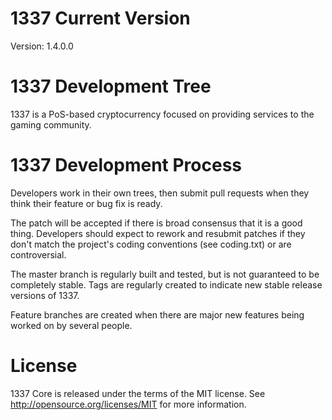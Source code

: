 1337 Current Version
===========================
Version: 1.4.0.0



1337 Development Tree
===========================
1337 is a PoS-based cryptocurrency focused on providing services to the gaming community.



1337 Development Process
===========================
Developers work in their own trees, then submit pull requests when
they think their feature or bug fix is ready.

The patch will be accepted if there is broad consensus that it is a
good thing.  Developers should expect to rework and resubmit patches
if they don't match the project's coding conventions (see coding.txt)
or are controversial.

The master branch is regularly built and tested, but is not guaranteed
to be completely stable. Tags are regularly created to indicate new
stable release versions of 1337.

Feature branches are created when there are major new features being
worked on by several people.



License
===========================
1337 Core is released under the terms of the MIT license. See http://opensource.org/licenses/MIT for more information.